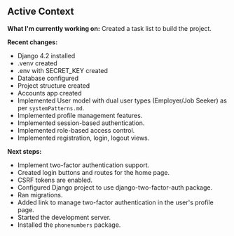 ## Active Context

**What I'm currently working on:** Created a task list to build the project.

**Recent changes:**
- Django 4.2 installed
- .venv created
- .env with SECRET_KEY created
- Database configured
- Project structure created
- Accounts app created
- Implemented User model with dual user types (Employer/Job Seeker) as per `systemPatterns.md`.
- Implemented profile management features.
- Implemented session-based authentication.
- Implemented role-based access control.
- Implemented registration, login, logout views.

**Next steps:**
- Implement two-factor authentication support.
- Created login buttons and routes for the home page.
- CSRF tokens are enabled.
- Configured Django project to use django-two-factor-auth package.
- Ran migrations.
- Added link to manage two-factor authentication in the user's profile page.
- Started the development server.
- Installed the `phonenumbers` package.
